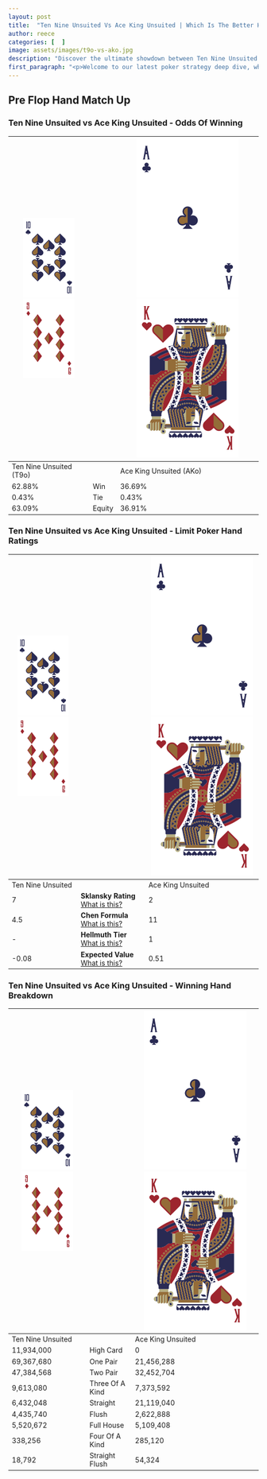 ```yaml
---
layout: post
title:  "Ten Nine Unsuited Vs Ace King Unsuited | Which Is The Better Hand In Poker? A Complete Guide"
author: reece
categories: [  ]
image: assets/images/t9o-vs-ako.jpg
description: "Discover the ultimate showdown between Ten Nine Unsuited and Ace King Unsuited in poker! Uncover the odds, strategies, and scenarios where one hand triumphs over the other. Get ready to up your poker game with this thrilling analysis."
first_paragraph: "<p>Welcome to our latest poker strategy deep dive, where we're pitting two distinct hands against each other in a high-stakes showdown: Ten Nine Unsuited vs Ace King Unsuited.</p><p>In the dynamic world of poker, every decision counts, and knowing which hand holds the upper hand is key to your success at the table.</p><p>In this article, we'll dissect these two hands, explore the scenarios where one dominates the other, and equip you with the knowledge to make strategic choices that can tip the odds in your favor.</p><p>Get ready to unravel the intriguing dynamics of these poker hands and elevate your game to new heights.</p>"
---
```




[comment]: # (sp0)

## Pre Flop Hand Match Up

<div class="table hand-ratings" markdown="1"> 



### Ten Nine Unsuited vs Ace King Unsuited - Odds Of Winning


    
| ![image info](assets/images/hand1/T.png) ![image info](assets/images/hand1/9o.png) |  | ![image info](assets/images/hand2/A.png) ![image info](assets/images/hand2/Ko.png) |
| -------- | -------- | -------- |
| Ten Nine Unsuited (T9o) |  | Ace King Unsuited (AKo) |
| 62.88% | Win | 36.69% |
| 0.43% | Tie | 0.43% |
| 63.09% | Equity | 36.91% |




[comment]: # (sp1)



### Ten Nine Unsuited vs Ace King Unsuited - Limit Poker Hand Ratings


    
| ![image info](assets/images/hand1/T.png) ![image info](assets/images/hand1/9o.png) |  | ![image info](assets/images/hand2/A.png) ![image info](assets/images/hand2/Ko.png) |
| -------- | -------- | -------- |
| Ten Nine Unsuited |  | Ace King Unsuited |
| 7 | **Sklansky Rating** [What is this?](/sklansky-rating-explained) | 2 |
| 4.5 | **Chen Formula** [What is this?](/chen-formula-explained) | 11 |
| - | **Hellmuth Tier** [What is this?](/Hellmuth-tier-explained) | 1 |
| -0.08 | **Expected Value** [What is this?](/expected-value-explained) | 0.51 |




[comment]: # (sp2)



### Ten Nine Unsuited vs Ace King Unsuited - Winning Hand Breakdown


    
| ![image info](assets/images/hand1/T.png) ![image info](assets/images/hand1/9o.png) |  | ![image info](assets/images/hand2/A.png) ![image info](assets/images/hand2/Ko.png) |
| -------- | -------- | -------- |
| Ten Nine Unsuited |  | Ace King Unsuited |
| 11,934,000 | High Card | 0 |
| 69,367,680 | One Pair | 21,456,288 |
| 47,384,568 | Two Pair | 32,452,704 |
| 9,613,080 | Three Of A Kind | 7,373,592 |
| 6,432,048 | Straight | 21,119,040 |
| 4,435,740 | Flush | 2,622,888 |
| 5,520,672 | Full House | 5,109,408 |
| 338,256 | Four Of A Kind | 285,120 |
| 18,792 | Straight Flush | 54,324 |




[comment]: # (sp3)



</div>

[comment]: # (sp4)



[comment]: # (sp5)

